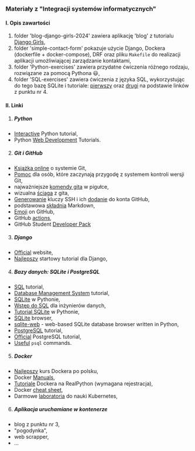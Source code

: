 ### Materiały z "Integracji systemów informatycznych"

#### I. Opis zawartości

  1. folder 'blog-django-girls-2024' zawiera aplikację 'blog' z tutorialu [Django Girls](https://tutorial.djangogirls.org/pl/),
  2. folder 'simple-contact-form' pokazuje użycie Django, Dockera (dockerfile + docker-compose), DRF oraz pliku `Makefile` do realizacji aplikacji umożliwiającej zarządzanie kontaktami,  
  3. folder 'Python-exercises' zawiera przydatne ćwiczenia różnego rodzaju, rozwiązane za pomocą Pythona :smiley:,  
  4. folder 'SQL-exercises' zawiera ćwiczenia z języka SQL, wykorzystując do tego bazę SQLite i tutoriale: [pierwszy](https://gvwilson.github.io/sql-tutorial/) oraz [drugi](https://www.sqlitetutorial.net/sqlite-python/creating-tables/) na podstawie linków z punktu nr 4.

#### II. Linki

1. ##### Python
  - [Interactive](https://www.learnpython.org/) Python tutorial,  
  - Python [Web Development](https://realpython.com/tutorials/web-dev/) Tutorials.  
 
2. ##### Git i GitHub
 - [Książka online](https://git-scm.com/book/pl/v2) o systemie Git, 
 - [Pomoc](https://www.flynerd.pl/2018/02/github-dla-zielonych-pierwsze-repozytorium.html) dla osób, które zaczynają przygodę z systemem kontroli wersji Git,
 - najważniejsze [komendy gita](https://training.github.com/downloads/pl/github-git-cheat-sheet/) w pigułce,
 - wizualna [ściąga](https://marklodato.github.io/visual-git-guide/index-pl.html) z gita,
 - [Generowanie](https://docs.github.com/en/authentication/connecting-to-github-with-ssh/generating-a-new-ssh-key-and-adding-it-to-the-ssh-agent) kluczy SSH 
   i ich [dodanie](https://docs.github.com/en/authentication/connecting-to-github-with-ssh/adding-a-new-ssh-key-to-your-github-account) do konta GitHub,
 - podstawowa [składnia](https://www.markdownguide.org/basic-syntax/) Markdown,    
 - [Emoji](https://gist.github.com/rxaviers/7360908) on GitHub,
 - GitHub [actions](https://docs.github.com/en/actions),
 - GitHub Student [Developer Pack](https://education.github.com/pack)  

3. ##### Django
  - [Official](https://www.djangoproject.com/) website,  
  - [Najlepszy](https://tutorial.djangogirls.org/pl/) startowy tutorial dla Django,

4. ##### Bazy danych: SQLite i PostgreSQL
  - [SQL](https://www.javatpoint.com/sql-tutorial) tutorial,  
  - [Database Management System](https://www.javatpoint.com/dbms-tutorial) tutorial,  
  - [SQLite](https://www.sqlitetutorial.net/sqlite-python/) w Pythonie, 
  - [Wstęp do SQL](https://gvwilson.github.io/sql-tutorial/) dla inżynierów danych,
  - [Tutorial SQLite](https://www.tutorialspoint.com/sqlite/sqlite_python.htm) w Pythonie,
  - [SQLite](https://sqlitebrowser.org/) browser,
  - [sqlite-web](https://github.com/coleifer/sqlite-web) - web-based SQLite database browser written in Python,  
  - [PostgreSQL](https://www.postgresqltutorial.com/) tutorial,  
  - [Official](https://www.postgresql.org/docs/current/tutorial.html) PostgreSQL tutorial,  
  - [Useful](https://www.postgresqltutorial.com/postgresql-administration/psql-commands/) `psql` commands.  

5. ##### Docker
  - [Najlepszy](https://www.youtube.com/playlist?list=PLkcy-k498-V5AmftzfqinpMF2LFqSHK5n) kurs Dockera po polsku,
  - Docker [Manuals](https://docs.docker.com/manuals/),
  - [Tutoriale](https://realpython.com/tutorials/docker/) Dockera na RealPython (wymagana rejestracja),
  - Docker [cheat sheet](https://dockerlabs.collabnix.com/docker/cheatsheet/),
  - Darmowe [laboratoria](https://labs.play-with-k8s.com/) do nauki Kubernetes,

6. ##### Aplikacja uruchamiane w kontenerze
  - blog z punktu nr 3,
  - "pogodynka",
  - web scrapper,
  - ...
